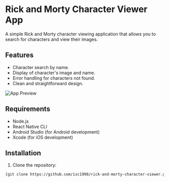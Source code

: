 # Rick and Morty Character Viewer App



A simple Rick and Morty character viewing application that allows you to search for characters and view their images.

## Features

- Character search by name.
- Display of character's image and name.
- Error handling for characters not found.
- Clean and straightforward design.

 ![App Preview](appPreview.gif)

## Requirements

- Node.js
- React Native CLI
- Android Studio (for Android development)
- Xcode (for iOS development)

## Installation

1. Clone the repository:

```bash
[git clone https://github.com/isc1998/rick-and-morty-character-viewer.git](https://github.com/isc1998/rickproject.git)
